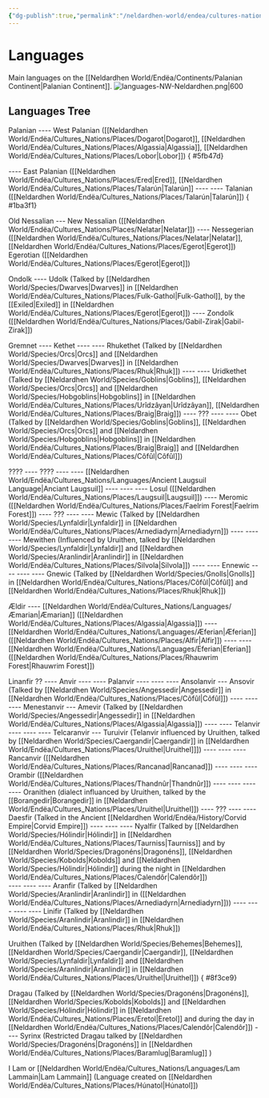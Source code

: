 ```yaml
---
{"dg-publish":true,"permalink":"/neldardhen-world/endea/cultures-nations/languages/languages/"}
---
```



# Languages
Main languages on the [[Neldardhen World/Endëa/Continents/Palanian Continent\|Palanian Continent]].
![languages-NW-Neldardhen.png|600](/img/user/Neldardhen%20World/Maps/languages-NW-Neldardhen.png)

## Languages Tree
Palanian
---- West Palanian ([[Neldardhen World/Endëa/Cultures_Nations/Places/Dogarot\|Dogarot]], [[Neldardhen World/Endëa/Cultures_Nations/Places/Algassia\|Algassia]], [[Neldardhen World/Endëa/Cultures_Nations/Places/Lobor\|Lobor]])
{ #5fb47d}

---- East Palanian ([[Neldardhen World/Endëa/Cultures_Nations/Places/Ered\|Ered]], [[Neldardhen World/Endëa/Cultures_Nations/Places/Talarún\|Talarún]]
---- ---- Talanian ([[Neldardhen World/Endëa/Cultures_Nations/Places/Talarún\|Talarún]]) 
{ #1ba3f1}


Old Nessalian	--- New Nessalian ([[Neldardhen World/Endëa/Cultures_Nations/Places/Nelatar\|Nelatar]])
---- Nessegerian ([[Neldardhen World/Endëa/Cultures_Nations/Places/Nelatar\|Nelatar]], [[Neldardhen World/Endëa/Cultures_Nations/Places/Egerot\|Egerot]])
Egerotian ([[Neldardhen World/Endëa/Cultures_Nations/Places/Egerot\|Egerot]])


Ondolk
---- Udolk (Talked by [[Neldardhen World/Species/Dwarves\|Dwarves]] in [[Neldardhen World/Endëa/Cultures_Nations/Places/Fulk-Gathol\|Fulk-Gathol]], by the [[Exiled\|Exiled]] in [[Neldardhen World/Endëa/Cultures_Nations/Places/Egerot\|Egerot]])
---- Zondolk ([[Neldardhen World/Endëa/Cultures_Nations/Places/Gabil-Zirak\|Gabil-Zirak]])


Gremnet
---- Kethet
---- ---- Rhukethet (Talked by [[Neldardhen World/Species/Orcs\|Orcs]] and [[Neldardhen World/Species/Dwarves\|Dwarves]] in [[Neldardhen World/Endëa/Cultures_Nations/Places/Rhuk\|Rhuk]])
---- ---- Uridkethet (Talked by [[Neldardhen World/Species/Goblins\|Goblins]], [[Neldardhen World/Species/Orcs\|Orcs]] and [[Neldardhen World/Species/Hobgoblins\|Hobgoblins]]  in [[Neldardhen World/Endëa/Cultures_Nations/Places/Urîdzâyan\|Urîdzâyan]], [[Neldardhen World/Endëa/Cultures_Nations/Places/Braig\|Braig]])
---- ???
---- ---- Obet (Talked by [[Neldardhen World/Species/Goblins\|Goblins]], [[Neldardhen World/Species/Orcs\|Orcs]] and [[Neldardhen World/Species/Hobgoblins\|Hobgoblins]] in [[Neldardhen World/Endëa/Cultures_Nations/Places/Braig\|Braig]] and [[Neldardhen World/Endëa/Cultures_Nations/Places/Côfûl\|Côfûl]])


????
---- ????
---- ---- [[Neldardhen World/Endëa/Cultures_Nations/Languages/Ancient Laugsuil Language\|Anciant Laugsuil]]
---- ---- ---- Losul ([[Neldardhen World/Endëa/Cultures_Nations/Places/Laugsuil\|Laugsuil]])
---- Meromic ([[Neldardhen World/Endëa/Cultures_Nations/Places/Faelrim Forest\|Faelrim Forest]])
---- ??? 
---- ---- Mewic	(Talked by [[Neldardhen World/Species/Lynfaldir\|Lynfaldir]] in [[Neldardhen World/Endëa/Cultures_Nations/Places/Arnediadyrn\|Arnediadyrn]])
---- ---- ---- Mewithen (Influenced by Uruithen, talked by [[Neldardhen World/Species/Lynfaldir\|Lynfaldir]] and [[Neldardhen World/Species/Aranlindir\|Aranlindir]] in [[Neldardhen World/Endëa/Cultures_Nations/Places/Silvola\|Silvola]])
---- ---- Ennewic
---- ---- ---- Gnewic (Talked by [[Neldardhen World/Species/Gnolls\|Gnolls]] in [[Neldardhen World/Endëa/Cultures_Nations/Places/Côfûl\|Côfûl]] and [[Neldardhen World/Endëa/Cultures_Nations/Places/Rhuk\|Rhuk]])


Ældir
---- [[Neldardhen World/Endëa/Cultures_Nations/Languages/Æmarian\|Æmarian]] ([[Neldardhen World/Endëa/Cultures_Nations/Places/Algassia\|Algassia]])
---- [[Neldardhen World/Endëa/Cultures_Nations/Languages/Æferian\|Æferian]] ([[Neldardhen World/Endëa/Cultures_Nations/Places/Alfir\|Alfir]])
---- ---- [[Neldardhen World/Endëa/Cultures_Nations/Languages/Eferian\|Eferian]] ([[Neldardhen World/Endëa/Cultures_Nations/Places/Rhauwrim Forest\|Rhauwrim Forest]])


Linanfir ??
---- Anvir
---- ---- Palanvir
---- ---- ---- Ansolanvir ---	Ansovir (Talked by [[Neldardhen World/Species/Angessedir\|Angessedir]] in [[Neldardhen World/Endëa/Cultures_Nations/Places/Côfûl\|Côfûl]])
---- ---- ---- Menestanvir --- 	Amevir (Talked by [[Neldardhen World/Species/Angessedir\|Angessedir]] in [[Neldardhen World/Endëa/Cultures_Nations/Places/Algassia\|Algassia]])
---- ---- Telanvir	
---- ---- ---- Telcaranvir ---	Turuivir (Telanvir influenced by Uruithen, talked by [[Neldardhen World/Species/Caergandir\|Caergandir]] in [[Neldardhen World/Endëa/Cultures_Nations/Places/Uruithel\|Uruithel]]])
---- ---- ---- Rancanvir ([[Neldardhen World/Endëa/Cultures_Nations/Places/Rancanad\|Rancanad]])
---- ---- ---- Orambir ([[Neldardhen World/Endëa/Cultures_Nations/Places/Thandnûr\|Thandnûr]])
---- ---- ---- ---- Oranithen (dialect influanced by Uruithen, talked by the [[Borangedir\|Borangedir]] in [[Neldardhen World/Endëa/Cultures_Nations/Places/Uruithel\|Uruithel]])
---- ???
---- ---- Daesfir (Talked in the Ancient [[Neldardhen World/Endëa/History/Corvid Empire\|Corvid Empire]])
---- ---- ---- Nyalfir	(Talked by [[Neldardhen World/Species/Hólindir\|Hólindir]] in [[Neldardhen World/Endëa/Cultures_Nations/Places/Taurniss\|Taurniss]] and by [[Neldardhen World/Species/Dragonéns\|Dragonéns]], [[Neldardhen World/Species/Kobolds\|Kobolds]] and [[Neldardhen World/Species/Hólindir\|Hólindir]] during the night in [[Neldardhen World/Endëa/Cultures_Nations/Places/Calendôr\|Calendôr]])	
---- ---- ---- Aranfir (Talked by [[Neldardhen World/Species/Aranlindir\|Aranlindir]] in ([[Neldardhen World/Endëa/Cultures_Nations/Places/Arnediadyrn\|Arnediadyrn]]))
---- ---- ---- ---- Linifir (Talked by [[Neldardhen World/Species/Aranlindir\|Aranlindir]] in [[Neldardhen World/Endëa/Cultures_Nations/Places/Rhuk\|Rhuk]])

Uruithen (Talked by [[Neldardhen World/Species/Behemes\|Behemes]], [[Neldardhen World/Species/Caergandir\|Caergandir]], [[Neldardhen World/Species/Lynfaldir\|Lynfaldir]] and [[Neldardhen World/Species/Aranlindir\|Aranlindir]] in [[Neldardhen World/Endëa/Cultures_Nations/Places/Uruithel\|Uruithel]])
{ #8f3ce9}


Dragau (Talked by [[Neldardhen World/Species/Dragonéns\|Dragonéns]], [[Neldardhen World/Species/Kobolds\|Kobolds]] and [[Neldardhen World/Species/Hólindir\|Hólindir]] in [[Neldardhen World/Endëa/Cultures_Nations/Places/Eretol\|Eretol]] and during the day in [[Neldardhen World/Endëa/Cultures_Nations/Places/Calendôr\|Calendôr]]) 
---- Syrinx (Restricted Dragau talked by [[Neldardhen World/Species/Dragonéns\|Dragonéns]] in [[Neldardhen World/Endëa/Cultures_Nations/Places/Baramlug\|Baramlug]] )

I Lam or [[Neldardhen World/Endëa/Cultures_Nations/Languages/Lam Lammain\|Lam Lammain]] (Language created on [[Neldardhen World/Endëa/Cultures_Nations/Places/Húnatol\|Húnatol]])